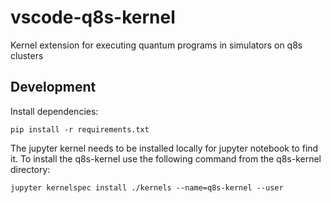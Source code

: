 # vscode-q8s-kernel
Kernel extension for executing quantum programs in simulators on q8s clusters

## Development

Install dependencies:

```pip install -r requirements.txt```

The jupyter kernel needs to be installed locally for jupyter notebook to find it. To install the q8s-kernel use the following command from the q8s-kernel directory:

```jupyter kernelspec install ./kernels --name=q8s-kernel --user```

